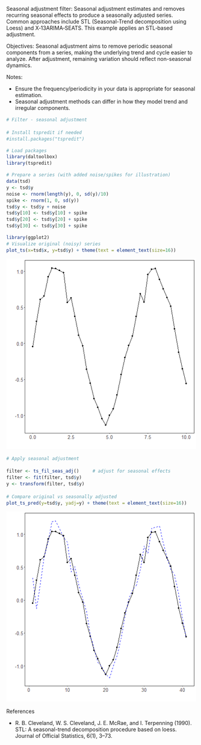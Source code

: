 Seasonal adjustment filter: Seasonal adjustment estimates and removes recurring seasonal effects to produce a seasonally adjusted series. Common approaches include STL (Seasonal-Trend decomposition using Loess) and X‑13ARIMA‑SEATS. This example applies an STL‑based adjustment.

Objectives: Seasonal adjustment aims to remove periodic seasonal components from a series, making the underlying trend and cycle easier to analyze. After adjustment, remaining variation should reflect non-seasonal dynamics.

Notes:
- Ensure the frequency/periodicity in your data is appropriate for seasonal estimation.
- Seasonal adjustment methods can differ in how they model trend and irregular components.


``` r
# Filter - seasonal adjustment

# Install tspredit if needed
#install.packages("tspredit")
```


``` r
# Load packages
library(daltoolbox)
library(tspredit) 
```



``` r
# Prepare a series (with added noise/spikes for illustration)
data(tsd)
y <- tsd$y
noise <- rnorm(length(y), 0, sd(y)/10)
spike <- rnorm(1, 0, sd(y))
tsd$y <- tsd$y + noise
tsd$y[10] <- tsd$y[10] + spike
tsd$y[20] <- tsd$y[20] + spike
tsd$y[30] <- tsd$y[30] + spike
```


``` r
library(ggplot2)
# Visualize original (noisy) series
plot_ts(x=tsd$x, y=tsd$y) + theme(text = element_text(size=16))
```

![plot of chunk unnamed-chunk-4](fig/ts_fil_seas_adj/unnamed-chunk-4-1.png)


``` r
# Apply seasonal adjustment

filter <- ts_fil_seas_adj()     # adjust for seasonal effects
filter <- fit(filter, tsd$y)
y <- transform(filter, tsd$y)

# Compare original vs seasonally adjusted
plot_ts_pred(y=tsd$y, yadj=y) + theme(text = element_text(size=16))
```

![plot of chunk unnamed-chunk-5](fig/ts_fil_seas_adj/unnamed-chunk-5-1.png)

References
- R. B. Cleveland, W. S. Cleveland, J. E. McRae, and I. Terpenning (1990). STL: A seasonal-trend decomposition procedure based on loess. Journal of Official Statistics, 6(1), 3–73.
